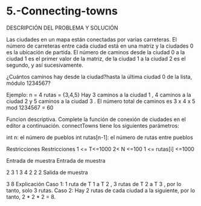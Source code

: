 # 5.-Connecting-towns
DESCRIPCIÓN DEL PROBLEMA Y SOLUCIÓN

Las ciudades en un mapa están conectadas por varias carreteras. El número de carreteras entre cada ciudad está en una matriz y la ciudades 0 es la ubicación de partida. El número de caminos desde la ciudad 0 a la ciudad 1 es el primer valor de la matriz, de la ciudad 1 a la ciudad 2 es el segundo, y así sucesivamente.

¿Cuántos caminos hay desde la ciudad?hasta la última ciudad 0 de la lista, módulo 1234567?

Ejemplo:
n = 4
rutas = {3,4,5}
Hay 3 caminos a la ciudad 1 , 4 caminos a la ciudad 2 y 5 caminos a la ciudad 3 .
El número total de caminos es 3 x 4 x 5  mod 1234567 = 60

Funcion descriptiva.
Complete la función de conexión de ciudades en el editor a continuación.
connectTowns tiene los siguientes parámetros:

int n: el número de pueblos
int rutas[n-1]: el número de rutas entre pueblos

Restricciones
Restricciones
1 <= T<=1000
2< N <=100
1 <= rutas[i] <=1000

Entrada de muestra
Entrada de muestra

2
3
1 3
4
2 2 2
Salida de muestra

3
8
Explicación
Caso 1: 1 ruta de T 1 a T 2 , 3 rutas de T 2 a T 3 , por lo tanto, solo 3 rutas.
Caso 2: Hay 2 rutas de cada ciudad a la siguiente, por lo tanto, 2 * 2 * 2 = 8.
